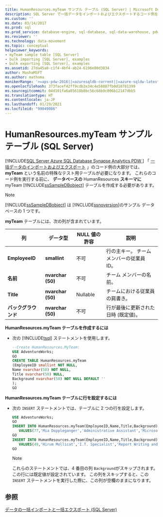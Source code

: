 ```yaml
---
title: HumanResources.myTeam サンプル テーブル (SQL Server) | Microsoft Docs
description: SQL Server で一括データをインポートおよびエクスポートするコード例を実行するには、myTeam という名前のテスト テーブルを HumanResources スキーマに作成する必要があります。
ms.custom: ''
ms.date: 03/14/2017
ms.prod: sql
ms.prod_service: database-engine, sql-database, sql-data-warehouse, pdw
ms.reviewer: ''
ms.technology: data-movement
ms.topic: conceptual
helpviewer_keywords:
- myTeam sample table [SQL Server]
- bulk importing [SQL Server], examples
- bulk exporting [SQL Server], examples
ms.assetid: 27da45a0-c1f4-4bf4-ab24-6196e80d3834
author: MashaMSFT
ms.author: mathoma
monikerRange: '>=aps-pdw-2016||=azuresqldb-current||=azure-sqldw-latest||>=sql-server-2016||>=sql-server-linux-2017||=azuresqldb-mi-current'
ms.openlocfilehash: 373facef42ff9cdb2e34c4e58887fb0d18781399
ms.sourcegitcommit: 04d101fa6a85618b8bc56c68b9c006b12147dbb5
ms.translationtype: HT
ms.contentlocale: ja-JP
ms.lasthandoff: 01/29/2021
ms.locfileid: "99049086"
---
```

# <a name="humanresourcesmyteam-sample-table-sql-server"></a>HumanResources.myTeam サンプル テーブル (SQL Server)
[!INCLUDE[SQL Server Azure SQL Database Synapse Analytics PDW ](../../includes/applies-to-version/sql-asdb-asdbmi-asa-pdw.md)]
  「 [一括データのインポートおよびエクスポート](../../relational-databases/import-export/bulk-import-and-export-of-data-sql-server.md) 」のコード例の大部分では、 **myTeam** という名前の特殊なテスト用テーブルが必要になります。 これらのコード例を実行する前に、 **データベースの** HumanResources **スキーマに** myTeam [!INCLUDE[ssSampleDBobject](../../includes/sssampledbobject-md.md)] テーブルを作成する必要があります。  
  
> [!NOTE]  
>  [!INCLUDE[ssSampleDBobject](../../includes/sssampledbobject-md.md)] は [!INCLUDE[ssnoversion](../../includes/ssnoversion-md.md)]のサンプル データベースの 1 つです。  
  
 **myTeam** テーブルには、次の列が含まれています。  
  
|列|データ型|NULL 値の許容|説明|  
|------------|---------------|-----------------|-----------------|  
|**EmployeeID**|**smallint**|不可|行の主キー。 チーム メンバーの従業員 ID。|  
|**名前**|**nvarchar (50)**|不可|チーム メンバーの名前。|  
|**Title**|**nvarchar (50)**|Nullable|チームにおける従業員の肩書き。|  
|**バックグラウンド**|**nvarchar (50)**|不可|行が最後に更新された日時 (既定値)。|  
  
**HumanResources.myTeam テーブルを作成するには**  
  
-   次の [!INCLUDE[tsql](../../includes/tsql-md.md)] ステートメントを使用します。  
  
    ```sql
    --Create HumanResources.MyTeam:   
    USE AdventureWorks;  
    GO  
    CREATE TABLE HumanResources.myTeam   
    (EmployeeID smallint NOT NULL,  
    Name nvarchar(50) NOT NULL,  
    Title nvarchar(50) NULL,  
    Background nvarchar(50) NOT NULL DEFAULT ''  
    );  
    GO  
    ```  
  
**HumanResources.myTeam テーブルに行を設定するには**  
  
-   次の `INSERT` ステートメントでは、テーブルに 2 つの行を設定します。  
  
    ```sql
    USE AdventureWorks;  
    GO  
    INSERT INTO HumanResources.myTeam(EmployeeID,Name,Title,Background)  
       VALUES(77,'Mia Doppleganger','Administrative Assistant','Microsoft Office');  
    GO  
    INSERT INTO HumanResources.myTeam(EmployeeID,Name,Title,Background)  
       VALUES(49,'Hirum Mollicat','I.T. Specialist','Report Writing and Data Mining');  
    GO  
    ```  
  
    > [!NOTE]  
    >  これらのステートメントでは、4 番目の列 `Background`がスキップされます。 この行には既定値が設定されています。 この列をスキップすると、この `INSERT` ステートメントを実行した際に、この列が空欄のままになります。  
  
## <a name="see-also"></a>参照  
 [データの一括インポートと一括エクスポート &#40;SQL Server&#41;](../../relational-databases/import-export/bulk-import-and-export-of-data-sql-server.md)  
  
  
